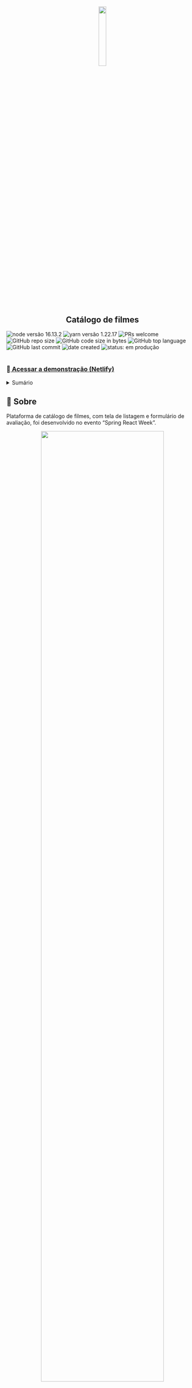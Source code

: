 <div id="top"></div>
<h1 align="center" >
    <img src='https://cdn.discordapp.com/attachments/931677028204290080/935923873046736916/unknown.png' width="20%">
</h1>
<h2 align='center' >Catálogo de filmes</h2>

<div>
    <img src="https://img.shields.io/static/v1?label=node&message=v16.13.1&color=339933&style=plastic&logo=nodedotjs" alt="node versão 16.13.2"/>
    <img src="https://img.shields.io/static/v1?label=yarn&message=v1.22.17&color=2C8EBB&style=plastic&logo=yarn" alt="yarn versão 1.22.17" />
    <img src="https://img.shields.io/static/v1?label=PRs&message=welcome&color=F967BC&style=plastic&logo=" alt="PRs welcome" />
    <img alt="GitHub repo size" src="https://img.shields.io/github/repo-size/evelyt/dsmovie?color=181717&logo=github&style=plastic&logoColor=181717">
    <img alt="GitHub code size in bytes" src="https://img.shields.io/github/languages/code-size/evelyt/dsmovie?logo=github&style=plastic&color=181717&logoColor=181717">
    <img alt="GitHub top language" src="https://img.shields.io/github/languages/top/evelyt/dsmovie?color=%23F7DF1E&logo=javascript&style=plastic">
    <img alt="GitHub last commit" src="https://img.shields.io/github/last-commit/evelyt/dsmovie?color=181717&logoColor=181717&logo=github&style=plastic">
    <img alt="date created" src="https://badges.pufler.dev/created/evelyt/dsmovie?style=plastic&color=F967BC">
    <img src="https://img.shields.io/static/v1?label=🚧 status&message=em+produção&color=FDD23F&style=plastic&logo=" alt="status: em produção"/>
</div>

# <h3>:link:<a href='https://ev-dsmovies.netlify.app/'> Acessar a demonstração (Netlify)</a></h3>

<details>
    <summary>Sumário</summary>
    <ol>
        <li><a href="#pushpin-sobre">Sobre</a></li>
        <li><a href="#hammer_and_wrench-funcionalidades">Funcionalidades</a></li>
        <li><a href="#computer-ferramentas-e-recursos-utilizados">Ferramentas e recursos utilizados</a></li>
            </ul>
        </li>
        <li><a href="#woman_technologist-desenvolvedora">Desenvolvedora</a></li>
    </ol>
</details>

## :pushpin: Sobre
Plataforma de catálogo de filmes, com tela de listagem e formulário de avaliação, foi desenvolvido no evento “Spring React Week”.
<div align="center">
  <img  src='https://media.discordapp.net/attachments/931677028204290080/932356974648131614/unknown.png?width=961&height=473' width="80%">
  </div>
  
 ###### Em aula o mesmo foi renomeado de "DSMovie" para "EVMovies".
<p align="right"><a href="#top"><img src="https://img.shields.io/static/v1?label&message=voltar+ao+topo&color=FF00FF&logo" alt="voltar ao topo" /></a></p>

## :hammer_and_wrench: Funcionalidades

- [x] Catálogo de filmes (página principal)
- [x] Formulário de avaliação

<p align="right"><a href="#top"><img src="https://img.shields.io/static/v1?label&message=voltar+ao+topo&color=FF00FF&logo" alt="voltar ao topo" /></a></p>

## :computer: Ferramentas e recursos utilizados 

- JDK 17

- STS

- Postman

- Postgresql 12 and pgAdmin

- Heroku CLI

- NPM

- VS Code

- Git and GitHub Desktop 

<p align="right"><a href="#top"><img src="https://img.shields.io/static/v1?label&message=voltar+ao+topo&color=FF00FF&logo" alt="voltar ao topo" /></a></p>

## :woman_technologist: Desenvolvedora

 <img src="https://avatars.githubusercontent.com/u/86385188?v=4" width="150px" alt="foto"/>
</br>
<strong>Evely Tereza de Jesus Soares</strong>
</br>
<sup>Estudante de Engenharia da Computação (UNIFIPMOC)</sup>
</br>
<a href="https://github.com/evelyt"><img src="https://img.shields.io/static/v1?label&message=evelyt&color=181717&style=plastic&logo=github" alt="link de acesso ao meu GitHub" /></a>
<a href="https://www.instagram.com/tereza.evely/"><img src="https://img.shields.io/static/v1?label&message=tereza.evely&color=whitesmoke&style=plastic&logo=instagram" alt="link de acesso ao meu Instagram" /></a>
<a href="https://www.linkedin.com/in/evely-tereza-518a18215/"><img src="https://img.shields.io/static/v1?label&message=/in/evelytereza&color=0A66C2&style=plastic&logo=linkedin" alt="link de acesso ao meu LinkedIn" /></a>
<a href="mailto:terezaevely@gmail.com"><img src="https://img.shields.io/static/v1?label&message=terezaevely@gmail.com&color=whitesmoke&style=plastic&logo=gmail" alt="link para me mandar um e-mail" /></a>

<p align="right"><a href="#top"><img src="https://img.shields.io/static/v1?label&message=voltar+ao+topo&color=FF00FF&logo" alt="voltar ao topo" /></a></p>
